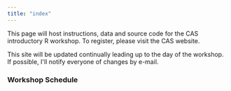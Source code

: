 ```yaml
---
title: "index"
---
```


This page will host instructions, data and source code for the CAS introductory R workshop. To register, please visit the CAS website.

This site will be updated continually leading up to the day of the workshop. If possible, I'll notify everyone of changes by e-mail.

### Workshop Schedule


